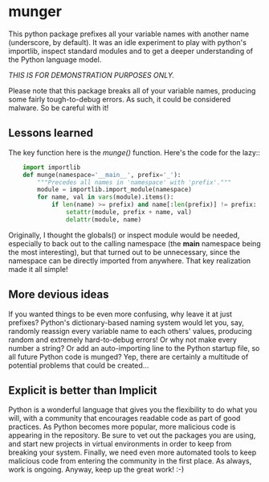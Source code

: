 # munger

This python package prefixes all your variable names with another name (underscore, by default).  It was an idle experiment to play with python's importlib, inspect standard modules and to get a deeper understanding of the Python language model.

*THIS IS FOR DEMONSTRATION PURPOSES ONLY.*

Please note that this package breaks all of your variable names, producing some fairly tough-to-debug errors.  As such, it could be considered malware.  So be careful with it!

## Lessons learned

The key function here is the *munge()* function.  Here's the code for the lazy::
```python
    import importlib
    def munge(namespace='__main__', prefix='_'):
        """Precedes all names in 'namespace' with 'prefix'."""
        module = importlib.import_module(namespace)
        for name, val in vars(module).items():
            if len(name) >= prefix) and name[:len(prefix)] != prefix:
                setattr(module, prefix + name, val)
                delattr(module, name)
```

Originally, I thought the globals() or inspect module would be needed, especially to back out to the calling namespace (the __main__ namespace being the most interesting), but that turned out to be unnecessary, since the namespace can be directly imported from anywhere.  That key realization made it all simple!


## More devious ideas

If you wanted things to be even more confusing, why leave it at just prefixes?  Python's dictionary-based naming system would let you, say, randomly reassign every variable name to each others' values, producing random and extremely hard-to-debug errors!   Or why not make every number a string?  Or add an auto-importing line to the Python startup file, so all future Python code is munged?  Yep, there are certainly a multitude of potential problems that could be created...

## Explicit is better than Implicit

Python is a wonderful language that gives you the flexibility to do what you will, with a community that encourages readable code as part of good practices.  As Python becomes more popular, more malicious code is appearing in the repository.  Be sure to vet out the packages you are using, and start new projects in virtual environments in order to keep from breaking your system.  Finally, we need even more automated tools to keep malicious code from entering the community in the first place.  As always, work is ongoing.  Anyway, keep up the great work! :-)
